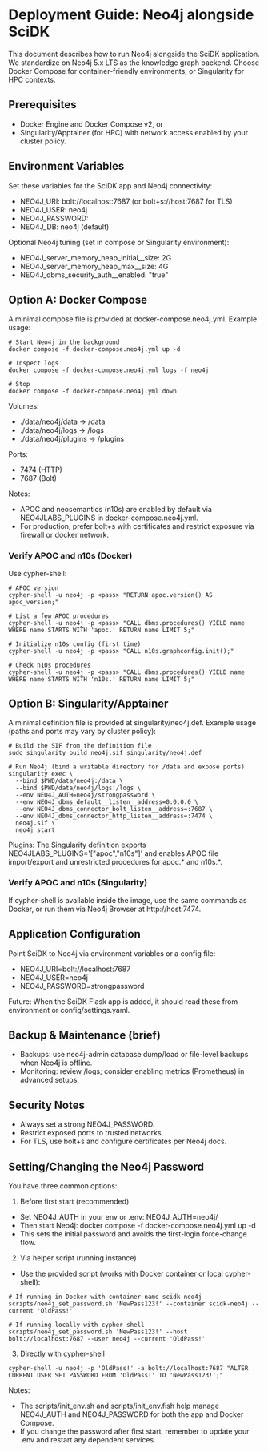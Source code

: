 # Deployment Guide: Neo4j alongside SciDK

This document describes how to run Neo4j alongside the SciDK application. We standardize on Neo4j 5.x LTS as the knowledge graph backend. Choose Docker Compose for container-friendly environments, or Singularity for HPC contexts.

## Prerequisites
- Docker Engine and Docker Compose v2, or
- Singularity/Apptainer (for HPC) with network access enabled by your cluster policy.

## Environment Variables
Set these variables for the SciDK app and Neo4j connectivity:
- NEO4J_URI: bolt://localhost:7687 (or bolt+s://host:7687 for TLS)
- NEO4J_USER: neo4j
- NEO4J_PASSWORD: <strong-password>
- NEO4J_DB: neo4j (default)

Optional Neo4j tuning (set in compose or Singularity environment):
- NEO4J_server_memory_heap_initial__size: 2G
- NEO4J_server_memory_heap_max__size: 4G
- NEO4J_dbms_security_auth__enabled: "true"

## Option A: Docker Compose
A minimal compose file is provided at docker-compose.neo4j.yml. Example usage:

```
# Start Neo4j in the background
docker compose -f docker-compose.neo4j.yml up -d

# Inspect logs
docker compose -f docker-compose.neo4j.yml logs -f neo4j

# Stop
docker compose -f docker-compose.neo4j.yml down
```

Volumes:
- ./data/neo4j/data → /data
- ./data/neo4j/logs → /logs
- ./data/neo4j/plugins → /plugins

Ports:
- 7474 (HTTP)
- 7687 (Bolt)

Notes:
- APOC and neosemantics (n10s) are enabled by default via NEO4JLABS_PLUGINS in docker-compose.neo4j.yml.
- For production, prefer bolt+s with certificates and restrict exposure via firewall or docker network.

### Verify APOC and n10s (Docker)
Use cypher-shell:
```
# APOC version
cypher-shell -u neo4j -p <pass> "RETURN apoc.version() AS apoc_version;"

# List a few APOC procedures
cypher-shell -u neo4j -p <pass> "CALL dbms.procedures() YIELD name WHERE name STARTS WITH 'apoc.' RETURN name LIMIT 5;"

# Initialize n10s config (first time)
cypher-shell -u neo4j -p <pass> "CALL n10s.graphconfig.init();"

# Check n10s procedures
cypher-shell -u neo4j -p <pass> "CALL dbms.procedures() YIELD name WHERE name STARTS WITH 'n10s.' RETURN name LIMIT 5;"
```

## Option B: Singularity/Apptainer
A minimal definition file is provided at singularity/neo4j.def. Example usage (paths and ports may vary by cluster policy):

```
# Build the SIF from the definition file
sudo singularity build neo4j.sif singularity/neo4j.def

# Run Neo4j (bind a writable directory for /data and expose ports)
singularity exec \
  --bind $PWD/data/neo4j:/data \
  --bind $PWD/data/neo4j/logs:/logs \
  --env NEO4J_AUTH=neo4j/strongpassword \
  --env NEO4J_dbms_default__listen__address=0.0.0.0 \
  --env NEO4J_dbms_connector_bolt_listen__address=:7687 \
  --env NEO4J_dbms_connector_http_listen__address=:7474 \
  neo4j.sif \
  neo4j start
```

Plugins: The Singularity definition exports NEO4JLABS_PLUGINS='["apoc","n10s"]' and enables APOC file import/export and unrestricted procedures for apoc.* and n10s.*.

### Verify APOC and n10s (Singularity)
If cypher-shell is available inside the image, use the same commands as Docker, or run them via Neo4j Browser at http://host:7474.

## Application Configuration
Point SciDK to Neo4j via environment variables or a config file:
- NEO4J_URI=bolt://localhost:7687
- NEO4J_USER=neo4j
- NEO4J_PASSWORD=strongpassword

Future: When the SciDK Flask app is added, it should read these from environment or config/settings.yaml.

## Backup & Maintenance (brief)
- Backups: use neo4j-admin database dump/load or file-level backups when Neo4j is offline.
- Monitoring: review /logs; consider enabling metrics (Prometheus) in advanced setups.

## Security Notes
- Always set a strong NEO4J_PASSWORD.
- Restrict exposed ports to trusted networks.
- For TLS, use bolt+s and configure certificates per Neo4j docs.

## Setting/Changing the Neo4j Password
You have three common options:

1) Before first start (recommended)
- Set NEO4J_AUTH in your env or .env: NEO4J_AUTH=neo4j/<your-strong-password>
- Then start Neo4j: docker compose -f docker-compose.neo4j.yml up -d
- This sets the initial password and avoids the first-login force-change flow.

2) Via helper script (running instance)
- Use the provided script (works with Docker container or local cypher-shell):
```
# If running in Docker with container name scidk-neo4j
scripts/neo4j_set_password.sh 'NewPass123!' --container scidk-neo4j --current 'OldPass!'

# If running locally with cypher-shell
scripts/neo4j_set_password.sh 'NewPass123!' --host bolt://localhost:7687 --user neo4j --current 'OldPass!'
```

3) Directly with cypher-shell
```
cypher-shell -u neo4j -p 'OldPass!' -a bolt://localhost:7687 "ALTER CURRENT USER SET PASSWORD FROM 'OldPass!' TO 'NewPass123!';"
```

Notes:
- The scripts/init_env.sh and scripts/init_env.fish help manage NEO4J_AUTH and NEO4J_PASSWORD for both the app and Docker Compose.
- If you change the password after first start, remember to update your .env and restart any dependent services.
